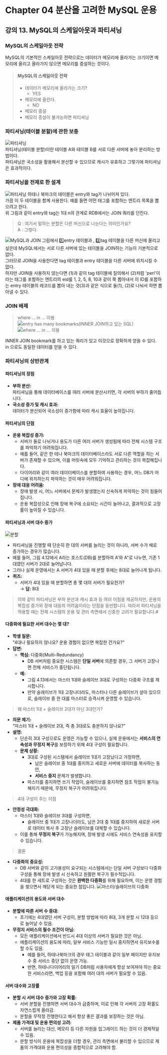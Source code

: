 # Chapter 04 분산을 고려한 MySQL 운용## 강의 13. MySQL의 스케일아웃과 파티셔닝### MySQL의 스케일아웃 전략MySQL의 기본적인 스케일아웃 전략으로는 데이터가 메모리에 올라가는 크기이면 메모리에 올리고 올라가지 않으면 메모리를 증설하는 것이다.> #### MySQL의 스케일아웃 전략> - 데이터가 메모리에 올라가는 크기?>   - YES> - 메모리에 올린다.>   - NO> - 메모리 증설> - 메모리 증설이 불가능하면 파티셔닝### 파티셔닝(테이블 분할)에 관한 보충![파티셔닝](image/partioning.png)   파티셔닝(테이블 분할)이란 테이블 A와 테이블 B를 서로 다른 서버에 놓아 분리하는 방법이다.   파티셔닝은 국소성을 활용해서 분산할 수 있으므로 캐시가 유효하고 그렇기에 파티셔닝은 효과적이다.### 파티셔닝을 전제로 한 설계![파티셔닝](image/entry_table_and_tag_table.png)하테나 북마크의 테이블은 entry와 tag가 나뉘어져 있다.   가끔 이 두 테이블을 함께 사용한다. 예를 들면 어떤 태그를 포함하는 엔트리 목록을 뽑으려고 한다.   위 그림과 같이 entry와 tag는 1대 n의 관계로 RDB에서는 JOIN 쿼리를 던진다.   > Q : 여기서 말하는 분할은 다른 머신으로 나눈다는 의미인가요?   > A : 그렇다.![MySQL과 JOIN](image/mysql_and_join.png)그림에서 1️⃣entry 테이블과 , 2️⃣tag 테이블을 다른 머신에 올리고 싶은데 MySQL에서는 서로 다른 서버에 있는 테이블을 JOIN하는 기능이 기본적으로 없다.   그러므로 JOIN을 사용한다면 tag 테이블과 entry 테이블을 다른 서버에 위치시킬 수 없다.   하지만 JOIN을 사용하지 않는다면 (1)과 같이 tag 테이블에 질의해서 (2)처럼 'perl'이라는 태그를 포함하는 엔트리의 eid를 1, 2, 5, 8, 10과 같이 쭉 뽑아내서 이 ID를 포함하는 entry 테이블의 레코드를 뽑아 내는 것(3)과 같은 식으로 둘(1), (2)로 나눠서 하면 뽑아낼 수 있다. ### JOIN 배제 > where ... in ... 이용![entry has many bookmarks(INNER JOIN하고 있는 SQL)](image/sql_entry_has_many_bookmarks_inner_join.png)![where ... in ... 이용](image/sql_where_in.png)INNER JOIN bookmark를 하고 있는 쿼리가 있고 이것으로 정확하게 얻을 수 있다.   in 으로도 동일한 데이터를 얻을 수 있다. ### 파티셔닝의 상반관계#### 파티셔닝의 장점- **부하 분산:**    파티셔닝을 통해 데이터베이스를 여러 서버에 분산시키면, 각 서버의 부하가 줄어듭니다.- **국소성 증가 및 캐시 효과:**    데이터가 분산되어 국소성이 증가함에 따라 캐시 효율이 높아집니다.#### 파티셔닝의 단점- **운용 복잡성 증가:**    - 서버가 둘로 나뉘거나 용도가 다른 여러 서버가 생성됨에 따라 전체 시스템 구조를 파악하기 어려워집니다.    - 예를 들어, 같은 한 테나 북마크의 데이터베이스라도 서로 다른 역할을 하는 서버가 존재할 수 있으며, 이를 머릿속에 모두 기억하고 관리하는 것이 복잡해집니다.    - 다이어리와 같이 여러 데이터베이스를 분할하여 사용하는 경우, 어느 DB가 어디에 위치하는지 파악하는 것이 매우 어려워집니다.- **장애 대응 어려움:**    - 장애 발생 시, 어느 서버에서 문제가 발생했는지 신속하게 파악하는 것이 힘들어집니다.    - 운용 복잡성으로 인해 장애 복구에 소요되는 시간이 늘어나고, 결과적으로 고장률이 높아질 수 있습니다.#### 파티셔닝과 서버 대수 증가![분할](image/division.png)- 파티셔닝을 진행할 때 단순히 한 대의 서버를 늘리는 것이 아니라, 서버 수가 배로 증가하는 경우가 많습니다.- 예를 들어, 그림 4.12에서 A라는 호스트(DB)를 분할하여 A'와 A"로 나누면, 기존 1대였던 서버가 2대로 늘어납니다.- 그러나 실제 운영에서는 A 서버가 4대 있을 때 분할 후에는 8대로 늘어나게 됩니다.- **퀴즈:**    - 서버가 4대 있을 때 분할하면 총 몇 대의 서버가 필요한가?        → **답:** 8대> 이와 같이 파티셔닝은 부하 분산과 캐시 효과 등 여러 이점을 제공하지만, 운용의 복잡성 증가와 장애 대응의 어려움이라는 단점을 동반합니다. 따라서 파티셔닝을 적용할 때는 전체 시스템의 운용 및 관리 측면에서 신중한 고려가 필요합니다.##### 다중화에 필요한 서버 대수는 몇 대?- **학생 질문:**    "4대나 필요하지 않나요? 운용 경험이 없으면 복잡한 건가요?"- **답변:**  - **핵심:** 다중화(Multi-Redundancy)    - DB 서버처럼 중요한 시스템은 **단일 서버**에 의존할 경우, 그 서버가 고장나면 전체 서비스가 중단됩니다.  - **예:**    - 그림 4.13에서는 마스터 1대와 슬레이브 3대로 구성하는 다중화 구조를 제시합니다.    - 만약 슬레이브가 1대 고장나더라도, 마스터나 다른 슬레이브가 살아 있으므로, 슬레이브 중 한 대를 마스터로 승격시켜 운영할 수 있습니다.> 왜 마스터 1대 + 슬레이브 2대가 아닌 3대인가?- **의문 제기:**    "마스터 1대 + 슬레이브 2대, 즉 총 3대로도 충분하지 않나요?"- **설명:**  - 단순히 3대 구성으로도 운영은 가능할 수 있으나, 실제 운용에서는 **서비스의 연속성과 무정지 복구**를 보장하기 위해 4대 구성이 필요합니다.  - **문제 상황:**    - 3대로 구성된 시스템에서 슬레이브 1대가 고장났다고 가정하면,      - 남은 슬레이브 중 1대를 중지하고 새로운 서버에 데이터를 복사하는 동안,      - **서비스 중지** 문제가 발생합니다.    - 마스터를 중지하면 쓰기 작업이, 슬레이브를 중지하면 참조 작업이 불가능해지기 때문에, 무정지 복구가 어려워집니다.> 4대 구성이 주는 이점- **안정성 극대화:**  - 마스터 1대와 슬레이브 3대를 구성하면,    - 슬레이브 중 1대가 고장나더라도, 남은 2대 중 1대를 중지하여 새로운 서버로 데이터 복사 후 고장난 슬레이브를 대체할 수 있습니다.  - 이를 통해 **무정지 복구**가 가능해지며, 장애 발생 시에도 서비스 연속성을 유지할 수 있습니다.> 결론- **다중화의 중요성:**  - DB 서버와 같이 고가용성이 요구되는 시스템에서는 단일 서버 구성보다 다중화 구성을 통해 장애 발생 시 신속하고 원활한 복구가 필수적입니다.  - 4대를 한 세트로 구성하는 것은 **완벽한 다중화**를 위해 필요하며, 이는 운영 경험을 쌓으면서 깨닫게 되는 중요한 점입니다.![마스터/슬레이브의 다중화](image/master_slave.png)#### 애플리케이션의 용도와 서버 대수- **분할에 따른 서버 수 증대:**  - 초기에는 4대였던 서버 구성이, 분할 방법에 따라 8대, 3개 분할 시 12대 등으로 늘어날 수 있음.- **무정지 서비스의 필수 조건이 아님:**  - 모든 애플리케이션에서 반드시 4대 이상의 서버가 필요한 것은 아님.  - 애플리케이션의 용도에 따라, 일부 서비스 기능만 일시 중지하면서 유지보수를 할 수도 있음.    - 예를 들어, 하테나북마크의 경우 태그 테이블과 같이 일부 페이지만 유지보수 중 서비스 중단 없이 운영 가능.    - 반면, 하테나다이어리의 일기 DB처럼 사용자에게 항상 보여져야 하는 중요한 서비스라면, 백업 등을 포함해 여러 대의 서버가 필요할 수 있음.#### 서버 대수와 고장률- **분할 시 서버 대수 증가와 고장 확률:**  - 서버 분할을 진행하면 서버 대수가 급증하며, 이로 인해 각 서버의 고장 확률도 자연스럽게 올라감.  - 분할을 무작정 진행한다고 해서 항상 좋은 결과를 보장하는 것은 아님.- **제품 가격대 및 운용 편의성 고려:**  - 서버를 늘리는 대신, 메모리 등 다른 자원을 업그레이드 하는 것이 더 경제적일 수 있음.  - 분할 방식이 운용에 복잡성을 더할 경우, 관리 측면에서 불리할 수 있으므로 제품의 가격대와 운용 편의성을 종합적으로 고려해야 함.